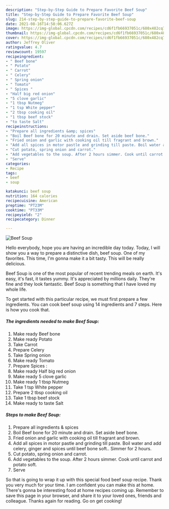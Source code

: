 ```yaml
---
description: "Step-by-Step Guide to Prepare Favorite Beef Soup"
title: "Step-by-Step Guide to Prepare Favorite Beef Soup"
slug: 214-step-by-step-guide-to-prepare-favorite-beef-soup
date: 2021-08-16T14:58:06.627Z
image: https://img-global.cpcdn.com/recipes/cd6f1fb66937051c/680x482cq70/beef-soup-recipe-main-photo.jpg
thumbnail: https://img-global.cpcdn.com/recipes/cd6f1fb66937051c/680x482cq70/beef-soup-recipe-main-photo.jpg
cover: https://img-global.cpcdn.com/recipes/cd6f1fb66937051c/680x482cq70/beef-soup-recipe-main-photo.jpg
author: Jeffrey Oliver
ratingvalue: 4.7
reviewcount: 19597
recipeingredient:
- " Beef bone"
- " Potato"
- " Carrot"
- " Celery"
- " Spring onion"
- " Tomato"
- " Spices "
- "Half big red onion"
- "5 clove garlic"
- "1 tbsp Nutmeg"
- "1 tsp White pepper"
- "2 tbsp cooking oil"
- "1 tbsp beef stock"
- "to taste Salt"
recipeinstructions:
- "Prepare all ingredients &amp; spices"
- "Boil Beef bone for 20 minute and drain. Set aside beef bone."
- "Fried onion and garlic with cooking oil till fragrant and brown."
- "Add all spices in motor pastle and grinding till paste. Boil water and add celery, ginger and spices until beef bone soft.. Simmer for 2 hours."
- "Cut potato, spring onion and carrot."
- "Add vegetables to the soup. After 2 hours simmer. Cook until carrot and potato soft."
- "Serve"
categories:
- Recipe
tags:
- beef
- soup

katakunci: beef soup 
nutrition: 164 calories
recipecuisine: American
preptime: "PT23M"
cooktime: "PT33M"
recipeyield: "2"
recipecategory: Dinner

---
```



![Beef Soup](https://img-global.cpcdn.com/recipes/cd6f1fb66937051c/680x482cq70/beef-soup-recipe-main-photo.jpg)

Hello everybody, hope you are having an incredible day today. Today, I will show you a way to prepare a distinctive dish, beef soup. One of my favorites. This time, I'm gonna make it a bit tasty. This will be really delicious.

Beef Soup is one of the most popular of recent trending meals on earth. It's easy, it's fast, it tastes yummy. It's appreciated by millions daily. They're fine and they look fantastic. Beef Soup is something that I have loved my whole life.




To get started with this particular recipe, we must first prepare a few ingredients. You can cook beef soup using 14 ingredients and 7 steps. Here is how you cook that.

<!--inarticleads1-->

##### The ingredients needed to make Beef Soup:

1. Make ready  Beef bone
1. Make ready  Potato
1. Take  Carrot
1. Prepare  Celery
1. Take  Spring onion
1. Make ready  Tomato
1. Prepare  Spices :
1. Make ready Half big red onion
1. Make ready 5 clove garlic
1. Make ready 1 tbsp Nutmeg
1. Take 1 tsp White pepper
1. Prepare 2 tbsp cooking oil
1. Take 1 tbsp beef stock
1. Make ready to taste Salt




<!--inarticleads2-->

##### Steps to make Beef Soup:

1. Prepare all ingredients &amp; spices
1. Boil Beef bone for 20 minute and drain. Set aside beef bone.
1. Fried onion and garlic with cooking oil till fragrant and brown.
1. Add all spices in motor pastle and grinding till paste. Boil water and add celery, ginger and spices until beef bone soft.. Simmer for 2 hours.
1. Cut potato, spring onion and carrot.
1. Add vegetables to the soup. After 2 hours simmer. Cook until carrot and potato soft.
1. Serve




So that is going to wrap it up with this special food beef soup recipe. Thank you very much for your time. I am confident you can make this at home. There's gonna be interesting food at home recipes coming up. Remember to save this page in your browser, and share it to your loved ones, friends and colleague. Thanks again for reading. Go on get cooking!
